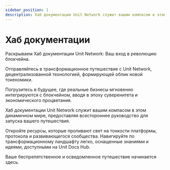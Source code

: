 ```yaml
---
sidebar_position: 1
description: Хаб документации Unit Network служит вашим компасом в этом динамичном мире, предоставляя всестороннее руководство для запуска вашего путешествия.
---
```


# Хаб документации

Раскрываем Хаб документации Unit Network: Ваш вход в революцию блокчейна.

Отправляйтесь в трансформационное путешествие с Unit Network, децентрализованной технологией, формирующей облик новой токеномики.

Погрузитесь в будущее, где реальные бизнесы мгновенно интегрируются с блокчейном, вводя в эпоху суверенитета и экономического процветания.

Хаб документации Unit Network служит вашим компасом в этом динамичном мире, предоставляя всестороннее руководство для запуска вашего путешествия.

Откройте ресурсы, которые проливают свет на тонкости платформы, протокола и развивающегося сообщества. Навигируйте по трансформационному ландшафту легко, оснащенные знаниями и идеями, доступными на Unit Docs Hub.

Ваше беспрепятственное и осведомленное путешествие начинается здесь.

